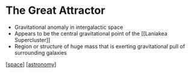 # The Great Attractor

- Gravitational anomaly in intergalactic space
- Appears to be the central gravitational point of the [[Laniakea Supercluster]]
- Region or structure of huge mass that is exerting gravitational pull of surrounding galaxies

[[space]] [[astronomy]]

[//begin]: # "Autogenerated link references for markdown compatibility"
[laniakea-supercluster]: laniakea-supercluster "Laniakea Supercluster"
[space]: space "Space"
[astronomy]: astronomy "Astronomy"
[//end]: # "Autogenerated link references"
